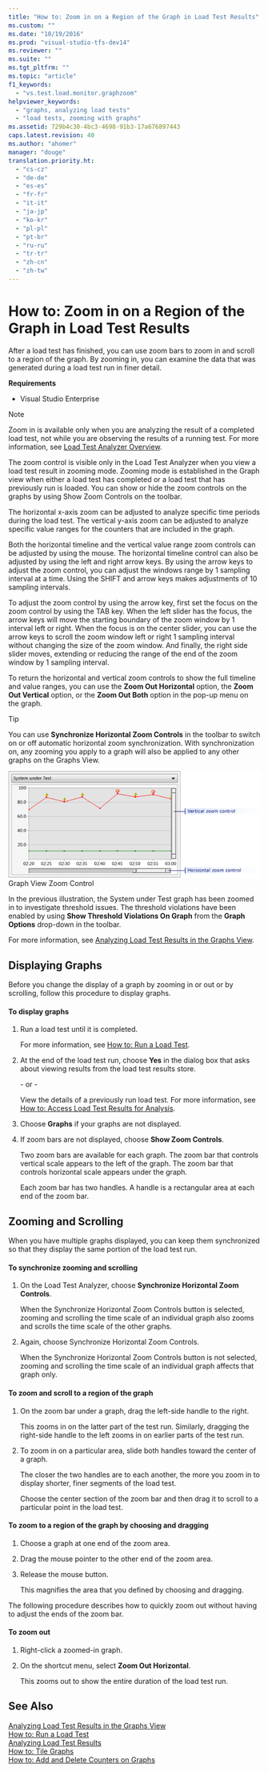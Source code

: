 ```yaml
---
title: "How to: Zoom in on a Region of the Graph in Load Test Results"
ms.custom: ""
ms.date: "10/19/2016"
ms.prod: "visual-studio-tfs-dev14"
ms.reviewer: ""
ms.suite: ""
ms.tgt_pltfrm: ""
ms.topic: "article"
f1_keywords: 
  - "vs.test.load.monitor.graphzoom"
helpviewer_keywords: 
  - "graphs, analyzing load tests"
  - "load tests, zooming with graphs"
ms.assetid: 729b4c30-4bc3-4698-91b3-17a676897443
caps.latest.revision: 40
ms.author: "ahomer"
manager: "douge"
translation.priority.ht: 
  - "cs-cz"
  - "de-de"
  - "es-es"
  - "fr-fr"
  - "it-it"
  - "ja-jp"
  - "ko-kr"
  - "pl-pl"
  - "pt-br"
  - "ru-ru"
  - "tr-tr"
  - "zh-cn"
  - "zh-tw"
---
```

# How to: Zoom in on a Region of the Graph in Load Test Results
After a load test has finished, you can use zoom bars to zoom in and scroll to a region of the graph. By zooming in, you can examine the data that was generated during a load test run in finer detail.  
  
 **Requirements**  
  
-   Visual Studio Enterprise  
  
> [!NOTE]
>  Zoom in is available only when you are analyzing the result of a completed load test, not while you are observing the results of a running test. For more information, see [Load Test Analyzer Overview](../test/load-test-analyzer-overview.md).  
  
 The zoom control is visible only in the Load Test Analyzer when you view a load test result in zooming mode. Zooming mode is established in the Graph view when either a load test has completed or a load test that has previously run is loaded. You can show or hide the zoom controls on the graphs by using Show Zoom Controls on the toolbar.  
  
 The horizontal x-axis zoom can be adjusted to analyze specific time periods during the load test. The vertical y-axis zoom can be adjusted to analyze specific value ranges for the counters that are included in the graph.  
  
 Both the horizontal timeline and the vertical value range zoom controls can be adjusted by using the mouse. The horizontal timeline control can also be adjusted by using the left and right arrow keys. By using the arrow keys to adjust the zoom control, you can adjust the windows range by 1 sampling interval at a time. Using the SHIFT and arrow keys makes adjustments of 10 sampling intervals.  
  
 To adjust the zoom control by using the arrow key, first set the focus on the zoom control by using the TAB key. When the left slider has the focus, the arrow keys will move the starting boundary of the zoom window by 1 interval left or right. When the focus is on the center slider, you can use the arrow keys to scroll the zoom window left or right 1 sampling interval without changing the size of the zoom window. And finally, the right side slider moves, extending or reducing the range of the end of the zoom window by 1 sampling interval.  
  
 To return the horizontal and vertical zoom controls to show the full timeline and value ranges, you can use the **Zoom Out Horizontal** option, the **Zoom Out Vertical** option, or the **Zoom Out Both** option in the pop-up menu on the graph.  
  
> [!TIP]
>  You can use **Synchronize Horizontal Zoom Controls** in the toolbar to switch on or off automatic horizontal zoom synchronization. With synchronization on, any zooming you apply to a graph will also be applied to any other graphs on the Graphs View.  
  
 ![Graph view zoom control](../test/media/ltest_zoomcontrol.png "LTest_ZoomControl")  
Graph View Zoom Control  
  
 In the previous illustration, the System under Test graph has been zoomed in to investigate threshold issues. The threshold violations have been enabled by using **Show Threshold Violations On Graph** from the **Graph Options** drop-down in the toolbar.  
  
 For more information, see [Analyzing Load Test Results in the Graphs View](../test/analyzing-load-test-results-in-the-graphs-view-of-the-load-test-analyzer.md).  
  
## Displaying Graphs  
 Before you change the display of a graph by zooming in or out or by scrolling, follow this procedure to display graphs.  
  
#### To display graphs  
  
1.  Run a load test until it is completed.  
  
     For more information, see [How to: Run a Load Test](../test_notintoc/how-to--run-a-load-test.md).  
  
2.  At the end of the load test run, choose **Yes** in the dialog box that asks about viewing results from the load test results store.  
  
     \- or -  
  
     View the details of a previously run load test. For more information, see [How to: Access Load Test Results for Analysis](../test/how-to--access-load-test-results-for-analysis.md).  
  
3.  Choose **Graphs** if your graphs are not displayed.  
  
4.  If zoom bars are not displayed, choose **Show Zoom Controls**.  
  
     Two zoom bars are available for each graph. The zoom bar that controls vertical scale appears to the left of the graph. The zoom bar that controls horizontal scale appears under the graph.  
  
     Each zoom bar has two handles. A handle is a rectangular area at each end of the zoom bar.  
  
## Zooming and Scrolling  
 When you have multiple graphs displayed, you can keep them synchronized so that they display the same portion of the load test run.  
  
#### To synchronize zooming and scrolling  
  
1.  On the Load Test Analyzer, choose **Synchronize Horizontal Zoom Controls**.  
  
     When the Synchronize Horizontal Zoom Controls button is selected, zooming and scrolling the time scale of an individual graph also zooms and scrolls the time scale of the other graphs.  
  
2.  Again, choose Synchronize Horizontal Zoom Controls.  
  
     When the Synchronize Horizontal Zoom Controls button is not selected, zooming and scrolling the time scale of an individual graph affects that graph only.  
  
#### To zoom and scroll to a region of the graph  
  
1.  On the zoom bar under a graph, drag the left-side handle to the right.  
  
     This zooms in on the latter part of the test run. Similarly, dragging the right-side handle to the left zooms in on earlier parts of the test run.  
  
2.  To zoom in on a particular area, slide both handles toward the center of a graph.  
  
     The closer the two handles are to each another, the more you zoom in to display shorter, finer segments of the load test.  
  
     Choose the center section of the zoom bar and then drag it to scroll to a particular point in the load test.  
  
#### To zoom to a region of the graph by choosing and dragging  
  
1.  Choose a graph at one end of the zoom area.  
  
2.  Drag the mouse pointer to the other end of the zoom area.  
  
3.  Release the mouse button.  
  
     This magnifies the area that you defined by choosing and dragging.  
  
 The following procedure describes how to quickly zoom out without having to adjust the ends of the zoom bar.  
  
#### To zoom out  
  
1.  Right-click a zoomed-in graph.  
  
2.  On the shortcut menu, select **Zoom Out Horizontal**.  
  
     This zooms out to show the entire duration of the load test run.  
  
## See Also  
 [Analyzing Load Test Results in the Graphs View](../test/analyzing-load-test-results-in-the-graphs-view-of-the-load-test-analyzer.md)   
 [How to: Run a Load Test](../test_notintoc/how-to--run-a-load-test.md)   
 [Analyzing Load Test Results](../test/analyzing-load-test-results-using-the-load-test-analyzer.md)   
 [How to: Tile Graphs](../test/how-to--tile-graphs-in-load-test-results.md)   
 [How to: Add and Delete Counters on Graphs](../test/how-to--add-and-delete-counters-on-graphs-in-load-test-results.md)